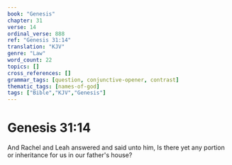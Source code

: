 ```yaml
---
book: "Genesis"
chapter: 31
verse: 14
ordinal_verse: 888
ref: "Genesis 31:14"
translation: "KJV"
genre: "Law"
word_count: 22
topics: []
cross_references: []
grammar_tags: [question, conjunctive-opener, contrast]
thematic_tags: [names-of-god]
tags: ["Bible","KJV","Genesis"]
---
```


# Genesis 31:14

And Rachel and Leah answered and said unto him, Is there yet any portion or inheritance for us in our father's house?
